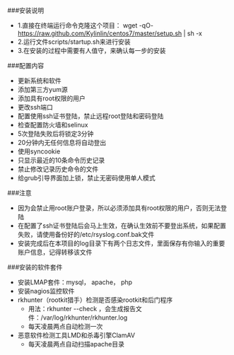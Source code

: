 ###安装说明
+ 1.直接在终端运行命令克隆这个项目： wget -qO- https://raw.github.com/Kylinlin/centos7/master/setup.sh | sh -x 
+ 2.运行文件scripts/startup.sh来进行安装
+ 3.在安装的过程中需要有人值守，来确认每一步的安装

###配置内容
+ 更新系统和软件
+ 添加第三方yum源
+ 添加具有root权限的用户
+ 更改ssh端口
+ 配置使用ssh证书登陆，禁止远程root登陆和密码登陆
+ 检查配置防火墙和selinux
+ 5次登陆失败后将锁定3分钟
+ 20分钟内无任何信息将自动登出
+ 使用syncookie
+ 只显示最近的10条命令历史记录
+ 禁止修改记录历史命令的文件
+ 给grub引导界面加上锁，禁止无密码使用单人模式


###注意
+ 因为会禁止用root账户登录，所以必须添加具有root权限的用户，否则无法登陆
+ 在配置了ssh证书登陆后会马上生效，在确认生效前不要登出系统，如果配置失败，请使用备份好的/etc/rsyslog.conf.bak文件
+ 安装完成后在本项目的log目录下有两个日志文件，里面保存有你输入的重要账户信息，记得转移该文件

###安装的软件套件
+ 安装LMAP套件：mysql， apache， php
+ 安装nagios监控软件
+ rkhunter（rootkit猎手）检测是否感染rootkit和后门程序
  + 用法：rkhunter --check ，会生成报告文件：/var/log/rkhunter/rkhunter.log
  + 每天凌晨两点自动检测一次
+ 恶意软件检测工具LMD和杀毒引擎ClamAV
  + 每天凌晨两点自动扫描apache目录
